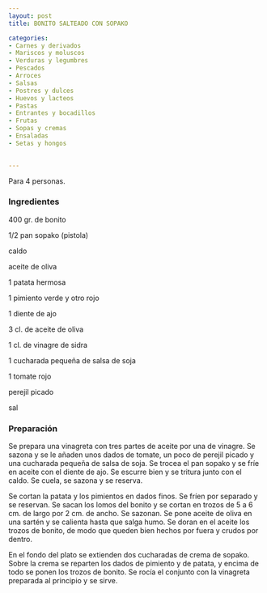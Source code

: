 ```yaml
---
layout: post
title: BONITO SALTEADO CON SOPAKO

categories:
- Carnes y derivados
- Mariscos y moluscos
- Verduras y legumbres
- Pescados
- Arroces
- Salsas
- Postres y dulces
- Huevos y lacteos
- Pastas
- Entrantes y bocadillos
- Frutas
- Sopas y cremas
- Ensaladas
- Setas y hongos
 

---
```

Para 4 personas.

<h3>Ingredientes</h3>

400 gr. de bonito

1/2 pan sopako (pistola)

caldo

aceite de oliva

1 patata hermosa

1 pimiento verde y otro rojo

1 diente de ajo

3 cl. de aceite de oliva

1 cl. de vinagre de sidra

1 cucharada pequeña de salsa de soja

1 tomate rojo

perejil picado

sal

<h3>Preparación</h3>

Se prepara una vinagreta con tres partes de aceite por una de vinagre. Se sazona y se le añaden unos dados de tomate, un poco de perejil picado y una cucharada pequeña de salsa de soja. Se trocea el pan sopako y se fríe en aceite con el diente de ajo. Se escurre bien y se tritura junto con el caldo. Se cuela, se sazona y se reserva.

Se cortan la patata y los pimientos en dados finos. Se fríen por separado y se reservan. Se sacan los lomos del bonito y se cortan en trozos de 5 a 6 cm. de largo por 2 cm. de ancho. Se sazonan. Se pone aceite de oliva en una sartén y se calienta hasta que salga humo. Se doran en el aceite los trozos de bonito, de modo que queden bien hechos por fuera y crudos por dentro.

En el fondo del plato se extienden dos cucharadas de crema de sopako. Sobre la crema se reparten los dados de pimiento y de patata, y encima de todo se ponen los trozos de bonito. Se rocía el conjunto con la vinagreta preparada al principio y se sirve.


